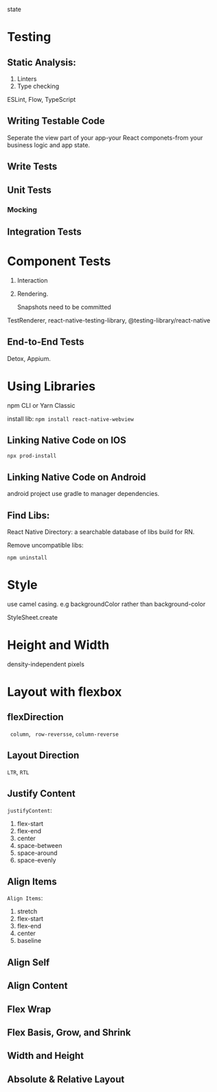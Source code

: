 state

# Testing

## Static Analysis:

1. Linters
2. Type checking

ESLint, Flow, TypeScript

## Writing Testable Code

Seperate the view part of your app-your React componets-from your business logic and app state.

## Write Tests

## Unit Tests

### Mocking

## Integration Tests

# Component Tests

1. Interaction

2. Rendering.

    Snapshots need to be committed

TestRenderer, react-native-testing-library, @testing-library/react-native

## End-to-End Tests

Detox, Appium.

# Using Libraries

npm CLI or Yarn Classic

install lib:
`
    npm install react-native-webview
`

## Linking Native Code on IOS

`
    npx prod-install
`

## Linking Native Code on Android

android project use gradle to manager dependencies.

## Find Libs:

React Native Directory: a searchable database of libs build for RN.

Remove uncompatible libs:

` npm uninstall `

# Style

use camel casing. e.g backgroundColor rather than background-color

StyleSheet.create

# Height and Width

density-independent pixels

# Layout with flexbox

## flexDirection

` column`, ` row-reversse`, `column-reverse`

## Layout Direction

`LTR`, `RTL`

## Justify Content

`justifyContent`:

1. flex-start
2. flex-end
3. center
4. space-between
5. space-around
6. space-evenly

## Align Items

`Align Items`:
1. stretch
2. flex-start
3. flex-end
4. center
5. baseline

## Align Self

## Align Content

## Flex Wrap

## Flex Basis, Grow, and Shrink

## Width and Height

## Absolute & Relative Layout